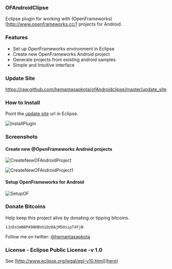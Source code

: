 ### OFAndroidClipse
Eclipse plugin for working with (OpenFrameworks)[http://www.openframeworks.cc/] projects for Android.

### Features
* Set up OpenFrameworks environment in Eclipse
* Create new OpenFrameworks Android project
* Generate projects from existing android samples
* Simple and Intuitive interface

### Update Site
https://raw.github.com/hemantasapkota/ofAndroidclipse/master/update_site

### How to Install
Point the [update site](https://raw.github.com/hemantasapkota/ofAndroidclipse/master/update_site) url in Eclipse.

![InstallPlugin](https://raw.github.com/hemantasapkota/ofAndroidclipse/master/screenshots/OFAndroidClipseInstall.png)

### Screenshots

#### Create new @OpenFrameworks Android projects
![CreateNewOFAndroidProject](https://raw.github.com/hemantasapkota/ofAndroidclipse/master/screenshots/OFAndroidCreate.png)

![CreateNewOFAndroidProject1](https://raw.github.com/hemantasapkota/ofAndroidclipse/master/screenshots/OFAndroidCreateOptions.png)

#### Setup OpenFrameworks for Android
![SetupOF](https://raw.github.com/hemantasapkota/ofAndroidclipse/master/screenshots/OFAndroidSetup3.png)

### Donate Bitcoins
Help keep this project alive by donating or tipping bitcoins.

```
1JzDsSmN8P498HBVUiDzKAjM5UsipT4FjN
```

Follow me on twitter: [@hemantasapkota](https://twitter.com/laex_pearl)

### License - Eclipse Public License -v 1.0
See [http://www.eclipse.org/legal/epl-v10.html](here)
